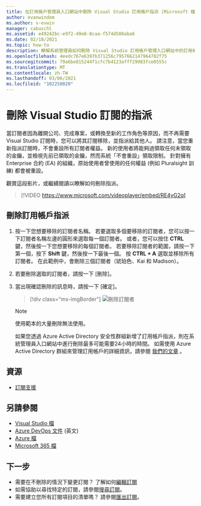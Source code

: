 ```yaml
---
title: 在訂用帳戶管理員入口網站中刪除 Visual Studio 訂用帳戶指派 |Microsoft 檔
author: evanwindom
ms.author: v-evwin
manager: cabuschl
ms.assetid: e49242bc-e9f2-49e8-8caa-f574d508aba6
ms.date: 02/18/2021
ms.topic: how-to
description: 瞭解系統管理員如何刪除 Visual Studio 訂用帳戶管理入口網站中的訂用帳戶指派
ms.openlocfilehash: 4eedc767e6397b371256c7957662147964782f75
ms.sourcegitcommit: 79a6be815244f1cfc7b4123afff29983fce0555c
ms.translationtype: MT
ms.contentlocale: zh-TW
ms.lasthandoff: 03/06/2021
ms.locfileid: "102250020"
---
```

# <a name="delete-assignments-in-visual-studio-subscriptions"></a>刪除 Visual Studio 訂閱的指派
當訂閱者因為離開公司、完成專案，或轉換至新的工作角色等原因，而不再需要 Visual Studio 訂閱時，您可以將其訂閱移除，並指派給其他人。 請注意，當您重新指派訂閱時，不會重設所有訂閱者權益。  新的使用者將能夠過領取任何未領取的金鑰，並檢視先前已領取的金鑰，然而系統「不會重設」領取限制。  針對擁有 Enterprise 合約 (EA) 的組織，原始使用者曾使用的任何權益 (例如 Pluralsight 訓練) 都會被重設。 

觀賞這段影片，或繼續閱讀以瞭解如何刪除指派。  

> [!VIDEO https://www.microsoft.com/videoplayer/embed/RE4yG2q]

## <a name="delete-a-subscription-assignment"></a>刪除訂用帳戶指派
1. 按一下您想要移除的訂閱者名稱。 若要選取多個要移除的訂閱者，您可以按一下訂閱者名稱左邊的圓形來選取每一個訂閱者。  或者，您可以按住 **CTRL** 鍵，然後按一下您想要移除的每個訂閱者。 若要移除訂閱者的範圍，請按一下第一個，按下 **Shift** 鍵，然後按一下最後一個。  按 **CTRL + A** 選取並移除所有訂閱者。 在此範例中，會刪除三個訂閱者（琥珀色、Kai 和 Madison）。 
2. 若要刪除選取的訂閱者，請按一下 [刪除]。
3. 當出現確認刪除的訊息時，請按一下 [確定]。
   > [!div class="mx-imgBorder"]
   > ![刪除訂閱者](_img/delete-license/delete-subscribers.png "選擇您想要刪除的使用者 (s) ，然後按一下 [刪除]。您可以使用 CTRL 和 Shift 鍵來選取多個訂閱者。")

   > [!NOTE]
   > 使用範本的大量刪除無法使用。 
   >
   > 如果您透過 Azure Active Directory 安全性群組新增了訂用帳戶指派，則在系統管理員入口網站中進行刪除最多可能需要24小時的時間。  如需使用 Azure Active Directory 群組來管理訂用帳戶的詳細資訊，請參閱 [我們的文章](assign-license-bulk.md#use-azure-active-directory-groups-to-assign-subscriptions) 。 

## <a name="resources"></a>資源
- [訂閱支援](https://visualstudio.microsoft.com/subscriptions/support/)

## <a name="see-also"></a>另請參閱
- [Visual Studio 檔](/visualstudio/)
- [Azure DevOps 文件](/azure/devops/) \(英文\)
- [Azure 檔](/azure/)
- [Microsoft 365 檔](/microsoft-365/)

## <a name="next-steps"></a>下一步
- 需要在不刪除的情況下變更訂閱？  了解如何[編輯訂閱](edit-license.md)
- 如需協助以尋找特定的訂閱，請參閱[搜尋訂閱](search-license.md)。
- 需要建立您所有訂閱項目的清單嗎？  請參閱[匯出訂閱](exporting-subscriptions.md)。